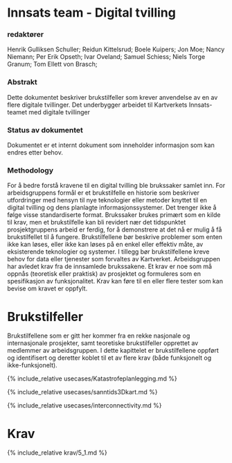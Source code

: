 # Innsats team - Digital tvilling 

### redaktører
Henrik Gulliksen Schuller;
Reidun Kittelsrud;
Boele Kuipers;
Jon Moe;
Nancy Niemann;
Per Erik Opseth;
Ivar Oveland;
Samuel Schiess;
Niels Torge Granum;
Tom Ellett von Brasch;

### Abstrakt

Dette dokumentet beskriver brukstilfeller som krever anvendelse av en av flere digitale tvillinger. Det underbygger arbeidet til Kartverkets Innsats-teamet med digitale tvillinger

### Status av dokumentet

Dokumentet er et internt dokument som inneholder informasjon som kan endres etter behov. 

### Methodology

For å bedre forstå kravene til en digital tvilling ble brukssaker samlet inn. For arbeidsgruppens formål er et brukstilfelle en historie som beskriver utfordringer med hensyn til nye teknologier eller metoder knyttet til en digital tvilling og dens planlagte informasjonssystemer. Det trenger ikke å følge visse standardiserte format. Brukssaker brukes primært som en kilde til krav, men et brukstilfelle kan bli revidert nær det tidspunktet prosjektgruppens arbeid er ferdig, for å demonstrere at det nå er mulig å få brukstilfellet til å fungere. 
Brukstilfellene bør beskrive problemer som enten ikke kan løses, eller ikke kan løses på en enkel eller effektiv måte, av eksisterende teknologier og systemer. I tillegg bør brukstilfellene kreve behov for data eller tjenester som forvaltes av Kartverket. 
Arbeidsgruppen har avledet krav fra de innsamlede brukssakene. Et krav er noe som må oppnås (teoretisk eller praktisk) av prosjektet og formuleres som en spesifikasjon av funksjonalitet. Krav kan føre til en eller flere tester som kan bevise om kravet er oppfylt. 


# Brukstilfeller

Brukstilfellene som er gitt her kommer fra en rekke nasjonale og internasjonale prosjekter, samt teoretiske brukstilfeller opprettet av medlemmer av arbeidsgruppen. I dette kapittelet er brukstilfellene oppført og identifisert og deretter koblet til et av flere krav (både funksjonelt og ikke-funksjonelt).

{% include_relative usecases/Katastrofeplanlegging.md %}

{% include_relative usecases/sanntids3Dkart.md %}

{% include_relative usecases/interconnectivity.md %}


# Krav

{% include_relative krav/5_1.md %}
